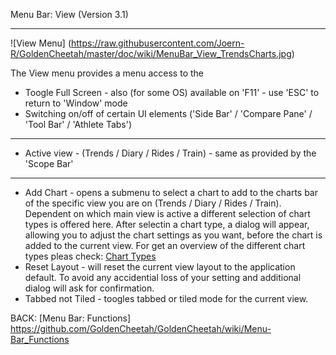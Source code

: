 Menu Bar: View (Version 3.1)
***

![View Menu] (https://raw.githubusercontent.com/Joern-R/GoldenCheetah/master/doc/wiki/MenuBar_View_TrendsCharts.jpg)

The View menu provides a menu access to the 

* Toogle Full Screen - also (for some OS) available on 'F11' - use 'ESC' to return to 'Window' mode
* Switching on/off of certain UI elements ('Side Bar' / 'Compare Pane' / 'Tool Bar' / 'Athlete Tabs')

***

* Active view - (Trends / Diary / Rides / Train) - same as provided by the 'Scope Bar'

***

* Add Chart - opens a submenu to select a chart to add to the charts bar of the specific view you are on (Trends / Diary / Rides / Train). Dependent on which main view is active a different selection of chart types is offered here. After selectin a chart type, a dialog will appear, allowing you to adjust the chart settings as you want, before the chart is added to the current view. For get an overview of the different chart types pleas check: [Chart Types](https://github.com/GoldenCheetah/GoldenCheetah/wiki/General_ChartTypes)
* Reset Layout - will reset the current view layout to the application default. To avoid any accidential loss of your setting and additional dialog will ask for confirmation.
* Tabbed not Tiled - toogles tabbed or tiled mode for the current view.

BACK: [Menu Bar: Functions] https://github.com/GoldenCheetah/GoldenCheetah/wiki/Menu-Bar_Functions




